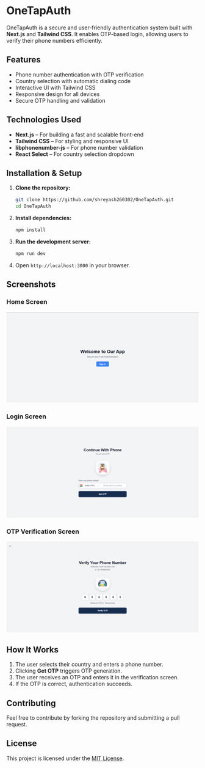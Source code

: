 # OneTapAuth

OneTapAuth is a secure and user-friendly authentication system built with **Next.js** and **Tailwind CSS**. It enables OTP-based login, allowing users to verify their phone numbers efficiently.

## Features
- Phone number authentication with OTP verification
- Country selection with automatic dialing code
- Interactive UI with Tailwind CSS
- Responsive design for all devices
- Secure OTP handling and validation

## Technologies Used
- **Next.js** – For building a fast and scalable front-end
- **Tailwind CSS** – For styling and responsive UI
- **libphonenumber-js** – For phone number validation
- **React Select** – For country selection dropdown

## Installation & Setup

1. **Clone the repository:**
   ```sh
   git clone https://github.com/shreyash260302/OneTapAuth.git
   cd OneTapAuth
   ```
2. **Install dependencies:**
   ```sh
   npm install
   ```
3. **Run the development server:**
   ```sh
   npm run dev
   ```
4. Open `http://localhost:3000` in your browser.


## Screenshots

### Home Screen
![Home Screen](screenshots/Home.png)

### Login Screen
![Login Screen](screenshots/Login.png)

### OTP Verification Screen
![OTP Screen](screenshots/OTP.png)

## How It Works
1. The user selects their country and enters a phone number.
2. Clicking **Get OTP** triggers OTP generation.
3. The user receives an OTP and enters it in the verification screen.
4. If the OTP is correct, authentication succeeds.

## Contributing
Feel free to contribute by forking the repository and submitting a pull request.

## License
This project is licensed under the [MIT License](LICENSE).

